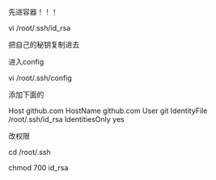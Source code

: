 先进容器！！！

vi /root/.ssh/id_rsa

把自己的秘钥复制进去

进入config

vi /root/.ssh/config

添加下面的

Host github.com
    HostName github.com
    User git
    IdentityFile /root/.ssh/id_rsa
    IdentitiesOnly yes

改权限

cd /root/.ssh

chmod 700 id_rsa
